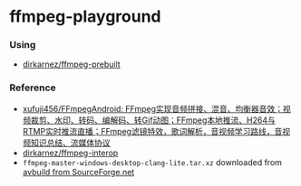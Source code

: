 ffmpeg-playground
=================
### Using
- [dirkarnez/ffmpeg-prebuilt](https://github.com/dirkarnez/ffmpeg-prebuilt)

### Reference
- [xufuji456/FFmpegAndroid: FFmpeg实现音频拼接、混音、均衡器音效；视频裁剪、水印、转码、编解码、转Gif动图；FFmpeg本地推流、H264与RTMP实时推流直播；FFmpeg滤镜特效，歌词解析，音视频学习路线，音视频知识总结、流媒体协议](https://github.com/xufuji456/FFmpegAndroid)
- [dirkarnez/ffmpeg-interop](https://github.com/dirkarnez/ffmpeg-interop/)
- `ffmpeg-master-windows-desktop-clang-lite.tar.xz` downloaded from [avbuild from SourceForge.net](https://sourceforge.net/projects/avbuild/files/windows-desktop/ffmpeg-master-windows-desktop-clang-lite.tar.xz/download)

